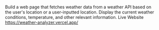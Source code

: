 Build a web page that fetches weather data from a weather API based on the user's location or a user-inputted location. Display the current weather conditions, temperature, and other relevant information. Live Website https://weather-analyzer.vercel.app/
